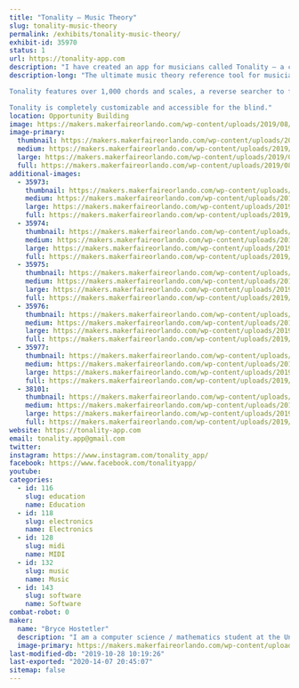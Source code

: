 ```yaml
---
title: "Tonality – Music Theory"
slug: tonality-music-theory
permalink: /exhibits/tonality-music-theory/
exhibit-id: 35970
status: 1
url: https://tonality-app.com
description: "I have created an app for musicians called Tonality – a comprehensive guide to chords, scales, and much more. It has tons of interactive features to demonstrate, including the ability to play it like a musical instrument, plug in a MIDI keyboard, or identify chords from acoustic instruments like guitars. Tonality is also accessible for the blind."
description-long: "The ultimate music theory reference tool for musicians of all skill levels. Tonality allows you to view and listen to a large database of piano chords and scales and features a chord-recognition tool that can identify chords you play on your instrument. You can run Tonality as an AUv3 MIDI receiver and view chords that match MIDI input you route to it, or as a MIDI source and send chords to other apps. 

Tonality features over 1,000 chords and scales, a reverse searcher to find chords/scales that contain certain notes, the ability to create custom chords/scales, detailed information about each (including guitar/ukulele charts), scale fingerings, an interactive circle of fifths, and more. It is fully compatible and interactive with MIDI keyboards as well, and can display chords in sheet music form in real time. Tonality also features a detailed ear training section and a musical terminology dictionary.

Tonality is completely customizable and accessible for the blind."
location: Opportunity Building
image: https://makers.makerfaireorlando.com/wp-content/uploads/2019/08/iTunesArtwork@3x-1-1024x1024.png
image-primary:
  thumbnail: https://makers.makerfaireorlando.com/wp-content/uploads/2019/08/iTunesArtwork@3x-1-150x150.png
  medium: https://makers.makerfaireorlando.com/wp-content/uploads/2019/08/iTunesArtwork@3x-1-300x300.png
  large: https://makers.makerfaireorlando.com/wp-content/uploads/2019/08/iTunesArtwork@3x-1-1024x1024.png
  full: https://makers.makerfaireorlando.com/wp-content/uploads/2019/08/iTunesArtwork@3x-1.png
additional-images:
  - 35973:
    thumbnail: https://makers.makerfaireorlando.com/wp-content/uploads/2019/08/screenshot_1-150x150.png
    medium: https://makers.makerfaireorlando.com/wp-content/uploads/2019/08/screenshot_1-169x300.png
    large: https://makers.makerfaireorlando.com/wp-content/uploads/2019/08/screenshot_1-576x1024.png
    full: https://makers.makerfaireorlando.com/wp-content/uploads/2019/08/screenshot_1.png
  - 35974:
    thumbnail: https://makers.makerfaireorlando.com/wp-content/uploads/2019/08/screenshot_2-150x150.png
    medium: https://makers.makerfaireorlando.com/wp-content/uploads/2019/08/screenshot_2-169x300.png
    large: https://makers.makerfaireorlando.com/wp-content/uploads/2019/08/screenshot_2-576x1024.png
    full: https://makers.makerfaireorlando.com/wp-content/uploads/2019/08/screenshot_2.png
  - 35975:
    thumbnail: https://makers.makerfaireorlando.com/wp-content/uploads/2019/08/screenshot_9-150x150.png
    medium: https://makers.makerfaireorlando.com/wp-content/uploads/2019/08/screenshot_9-169x300.png
    large: https://makers.makerfaireorlando.com/wp-content/uploads/2019/08/screenshot_9-576x1024.png
    full: https://makers.makerfaireorlando.com/wp-content/uploads/2019/08/screenshot_9.png
  - 35976:
    thumbnail: https://makers.makerfaireorlando.com/wp-content/uploads/2019/08/screenshot_11-150x150.png
    medium: https://makers.makerfaireorlando.com/wp-content/uploads/2019/08/screenshot_11-169x300.png
    large: https://makers.makerfaireorlando.com/wp-content/uploads/2019/08/screenshot_11-576x1024.png
    full: https://makers.makerfaireorlando.com/wp-content/uploads/2019/08/screenshot_11.png
  - 35977:
    thumbnail: https://makers.makerfaireorlando.com/wp-content/uploads/2019/08/screenshot_7-150x150.png
    medium: https://makers.makerfaireorlando.com/wp-content/uploads/2019/08/screenshot_7-169x300.png
    large: https://makers.makerfaireorlando.com/wp-content/uploads/2019/08/screenshot_7-576x1024.png
    full: https://makers.makerfaireorlando.com/wp-content/uploads/2019/08/screenshot_7.png
  - 38101:
    thumbnail: https://makers.makerfaireorlando.com/wp-content/uploads/2019/09/Simulator-Screen-Shot-iPhone-Xs-Max-2019-09-07-at-13.11.35-150x150.png
    medium: https://makers.makerfaireorlando.com/wp-content/uploads/2019/09/Simulator-Screen-Shot-iPhone-Xs-Max-2019-09-07-at-13.11.35-139x300.png
    large: https://makers.makerfaireorlando.com/wp-content/uploads/2019/09/Simulator-Screen-Shot-iPhone-Xs-Max-2019-09-07-at-13.11.35-473x1024.png
    full: https://makers.makerfaireorlando.com/wp-content/uploads/2019/09/Simulator-Screen-Shot-iPhone-Xs-Max-2019-09-07-at-13.11.35.png
website: https://tonality-app.com
email: tonality.app@gmail.com
twitter: 
instagram: https://www.instagram.com/tonality_app/
facebook: https://www.facebook.com/tonalityapp/
youtube: 
categories:
  - id: 116
    slug: education
    name: Education
  - id: 118
    slug: electronics
    name: Electronics
  - id: 128
    slug: midi
    name: MIDI
  - id: 132
    slug: music
    name: Music
  - id: 143
    slug: software
    name: Software
combat-robot: 0
maker:
  name: "Bryce Hostetler"
  description: "I am a computer science / mathematics student at the University of Florida. I am also interested in music – I have played piano for over 11 years as well as trumpet and bass for four years. In my spare time I have been working on an app called Tonality, which is designed to be the ultimate tool for musicians of all levels. I went to Maker Faire once with my high school robotics team (Roaring Riptide)."
  image-primary: https://makers.makerfaireorlando.com/wp-content/uploads/2019/08/iTunesArtwork@3x-1024x1024.png
last-modified-db: "2019-10-28 10:19:26"
last-exported: "2020-14-07 20:45:07"
sitemap: false
---
```

